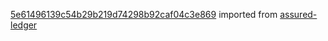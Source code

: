 [5e61496139c54b29b219d74298b92caf04c3e869](https://github.com/insolar/assured-ledger/commit/5e61496139c54b29b219d74298b92caf04c3e869) imported from [assured-ledger](https://github.com/insolar/assured-ledger)
